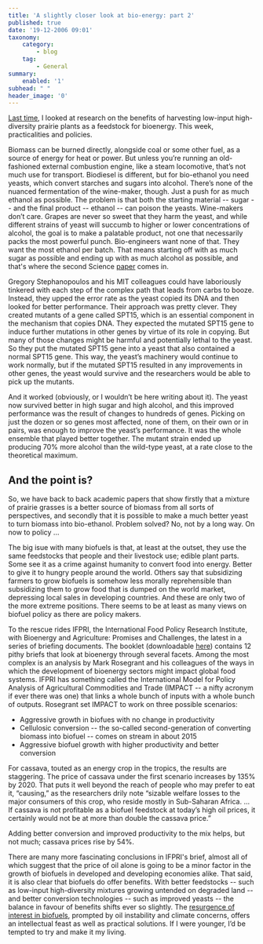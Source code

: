 ```yaml
---
title: 'A slightly closer look at bio-energy: part 2'
published: true
date: '19-12-2006 09:01'
taxonomy:
    category:
        - blog
    tag:
        - General
summary:
    enabled: '1'
subhead: " "
header_image: '0'
---
```


[Last time](http://jeremycherfas.net/blog/a-slightly-closer-look-at-bio-energy-part-1/), I looked at research on the benefits of harvesting  low-input high-diversity prairie plants as a feedstock for bioenergy. This week, practicalities and policies.

Biomass can be burned directly, alongside coal or some other fuel, as a source of energy for heat or power. But unless you’re running an old-fashioned external combustion engine, like a steam locomotive, that’s not much use for transport. Biodiesel is different, but for bio-ethanol you need yeasts, which convert starches and sugars into alcohol. There’s none of the nuanced fermentation of the wine-maker, though. Just a push for as much ethanol as possible. The problem is that both the starting material -- sugar -- and the final product -- ethanol -- can poison the yeasts. Wine-makers don’t care. Grapes are never so sweet that they harm the yeast, and while different strains of yeast will succumb to higher or lower concentrations of alcohol, the goal is to make a palatable product, not one that necessarily packs the most powerful punch. Bio-engineers want none of that. They want the most ethanol per batch. That means starting off with as much sugar as possible and ending up with as much alcohol as possible, and that's where the second Science [paper](https://www.science.org/doi/10.1126/science.1131969) comes in.

Gregory Stephanopoulos and his MIT colleagues could have laboriously tinkered with each step of the complex path that leads from carbs to booze. Instead, they upped the error rate as the yeast copied its DNA and then looked for better performance. Their approach was pretty clever. They created mutants of a gene called SPT15, which is an essential component in the mechanism that copies DNA. They expected the mutated SPT15 gene to induce further mutations in other genes by virtue of its role in copying. But many of those changes might be harmful and potentially lethal to the yeast. So they put the mutated SPT15 gene into a yeast that also contained a normal SPT15 gene. This way, the yeast’s machinery would continue to work normally, but if the mutated SPT15 resulted in any improvements in other genes,  the yeast would survive and the researchers would be able to pick up the mutants.

And it worked (obviously, or I wouldn’t be here writing about it). The yeast now survived better in high sugar and high alcohol, and this improved performance was the result of changes to hundreds of genes. Picking on just the dozen or so genes most affected, none of them, on their own or in pairs, was enough to improve the yeast’s performance. It was the whole ensemble that played better together. The mutant strain  ended up producing 70% more alcohol than the wild-type yeast, at a rate close to the theoretical maximum.

## And the point is?
So, we have back to back academic papers that show firstly that a mixture of prairie grasses is a better source of biomass from all sorts of perspectives, and secondly that it is possible to make a much better yeast to turn biomass into bio-ethanol. Problem solved? No, not by a long way. On now to policy ...

The big isue with many biofuels is that, at least at the outset, they use the same feedstocks that people and their livestock use; edible plant parts. Some see it as a crime against humanity to convert food into energy. Better to give it to hungry people around the world. Others say that subsidizing farmers to grow biofuels is somehow less morally reprehensible than subsidizing them to grow food that is dumped on the world market, depressing local sales in developing countries. And these are only two of the more extreme positions. There seems to be at least as many views on biofuel policy as there are policy makers.

To the rescue rides IFPRI, the International Food Policy Research Institute, with Bioenergy and Agriculture: Promises and Challenges, the latest in a series of briefing documents. The booklet (downloadable [here](https://www.ifpri.org/publication/bioenergy-and-agriculture-promises-and-challenges)) contains 12 pithy briefs that look at bioenergy through several facets. Among the most complex is an analysis by Mark Rosegrant and his colleagues of the ways in which the development of bioenergy sectors might impact global food systems. IFPRI has something called the International Model for Policy Analysis of Agricultural Commodities and Trade (IMPACT -- a nifty acronym if ever there was one) that links a whole bunch of inputs with a whole bunch of outputs. Rosegrant set IMPACT to work on three possible scenarios:

  * Aggressive growth in biofues with no change in productivity
  * Cellulosic conversion -- the so-called second-generation of converting biomass into biofuel -- comes on stream in about 2015
  * Aggressive biofuel growth with higher productivity and better conversion

For cassava, touted as an energy crop in the tropics, the results are staggering. The price of cassava under the first scenario increases by 135% by 2020. That puts it well beyond the reach of people who may prefer to eat it, “causing,”  as the researchers drily note “sizable welfare losses to the major consumers of this crop, who reside mostly in Sub-Saharan Africa. ... If cassava is not profitable as a biofuel feedstock at today’s high oil prices, it certainly would not be at more than double the cassava price.”

Adding better conversion and improved productivity to the mix helps, but not much; cassava prices rise by 54%.

There are many more fascinating conclusions in IFPRI's brief, almost all of which suggest that the price of oil alone is going to be a minor factor in the growth of biofuels in developed and developing economies alike. That said, it is also clear that biofuels do offer benefits. With better feedstocks -- such as low-input high-diversity mixtures growing untended on degraded land -- and better conversion technologies -- such as improved yeasts -- the balance in favour of benefits shifts ever so slightly. The [resurgence of interest in biofuels](https://www.economist.com/news/2006/11/16/hot-money), prompted by oil instability and climate concerns, offers an intellectual feast as well as practical solutions. If I were younger, I’d be tempted to try and make it my living.
